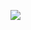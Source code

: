 <a href="../rockseries.html"><img src="http://firedpot.com/images/rockseries/4Rock-in-trasformation 2.jpg" /></a>
